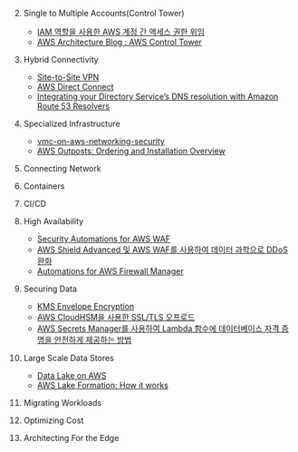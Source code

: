2. Single to Multiple Accounts(Control Tower)

   - [IAM 역할을 사용한 AWS 계정 간 액세스 권한 위임](https://docs.aws.amazon.com/ko_kr/IAM/latest/UserGuide/tutorial_cross-account-with-roles.html)
   - [AWS Architecture Blog : AWS Control Tower](https://aws.amazon.com/ko/blogs/architecture/category/management-tools/aws-control-tower/)

3. Hybrid Connectivity

   - [Site-to-Site VPN](https://aws.amazon.com/ko/blogs/korea/category/networking-content-delivery/aws-vpn/aws-site-to-site-vpn/)
   - [AWS Direct Connect](https://aws.amazon.com/ko/blogs/architecture/category/networking-content-delivery/aws-direct-connect/)
   - [Integrating your Directory Service’s DNS resolution with Amazon Route 53 Resolvers](https://aws.amazon.com/blogs/networking-and-content-delivery/integrating-your-directory-services-dns-resolution-with-amazon-route-53-resolvers/)

4. Specialized Infrastructure

   - [vmc-on-aws-networking-security](https://docs.vmware.com/kr/VMware-Cloud-on-AWS/services/vmc-on-aws-networking-security.pdf)
   - [AWS Outposts: Ordering and Installation Overview](https://www.youtube.com/watch?v=2cQncaijRoY)

5. Connecting Network

6. Containers

7. CI/CD

8. High Availability

   - [Security Automations for AWS WAF](https://github.com/aws-solutions/aws-waf-security-automations)
   - [AWS Shield Advanced 및 AWS WAF를 사용하여 데이터 과학으로 DDoS 완화](https://aws.amazon.com/ko/blogs/architecture/mitigating-ddos-with-data-science-using-aws-shield-advanced-and-aws-waf/)
   - [Automations for AWS Firewall Manager](https://aws.amazon.com/ko/solutions/implementations/automations-for-aws-firewall-manager/)

9. Securing Data

   - [KMS Envelope Encryption](https://docs.aws.amazon.com/ko_kr/kms/latest/developerguide/concepts.html#enveloping)
   - [AWS CloudHSM을 사용한 SSL/TLS 오프로드](https://docs.aws.amazon.com/cloudhsm/latest/userguide/ssl-offload-overview.html)
   - [AWS Secrets Manager를 사용하여 Lambda 함수에 데이터베이스 자격 증명을 안전하게 제공하는 방법](https://aws.amazon.com/ko/blogs/security/how-to-securely-provide-database-credentials-to-lambda-functions-by-using-aws-secrets-manager/)

10. Large Scale Data Stores

    - [Data Lake on AWS](https://aws.amazon.com/ko/solutions/implementations/data-lake-solution/)
    - [AWS Lake Formation: How it works](https://docs.aws.amazon.com/lake-formation/latest/dg/how-it-works.html)

11. Migrating Workloads

12. Optimizing Cost

13. Architecting For the Edge
